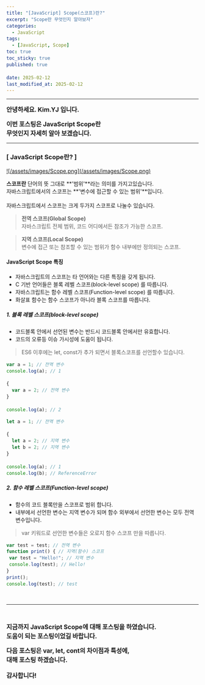 ```yaml
---
title: "[JavaScript] Scope(스코프)란?"
excerpt: "Scope란 무엇인지 알아보자"
categories:
  - JavaScript
tags:
  - [JavaScript, Scope]
toc: true
toc_sticky: true
published: true

date: 2025-02-12
last_modified_at: 2025-02-12
---
```


---

<span style='font-size:1rem'>**안녕하세요. Kim.YJ 입니다.**</span>

<span style='font-size:1rem'>**이번 포스팅은 JavaScript Scope란**</span> <br>
<span style='font-size:1rem'>**무엇인지 자세히 알아 보겠습니다.**</span>

---

### [ JavaScript Scope란? ] <br>

<a href="/assets/images/Scope.png">
![/assets/images/Scope.png](/assets/images/Scope.png)
</a>

**스코프란** 단어의 뜻 그대로 **'범위'**라는 의미를 가지고있습니다.<br>
자바스크립트에서의 스코프는 **'변수에 접근할 수 있는 범위'**입니다.<br> <br>
자바스크립트에서 스코프는 크게 두가지 스코프로 나눌수 있습니다.

> **전역 스코프(Global Scope)**<br>
> 자바스크립트 전체 범위, 코드 어디에서든 참조가 가능한 스코프.

> **지역 스코프(Local Scope)**<br>
> 변수에 접근 또는 참조할 수 있는 범위가 함수 내부에만 정의되는 스코프.

#### JavaScript Scope 특징

- 자바스크립트의 스코프는 타 언어와는 다른 특징을 갖게 됩니다.
- C 기반 언어들은 블록 레벨 스코프(block-level scope) 를 따릅니다.
- 자바스크립트는 함수 레벨 스코프(Function-level scope) 를 따릅니다.
- 화살표 함수는 함수 스코프가 아니라 블록 스코프를 따릅니다.

##### 1. 블록 레벨 스코프(block-level scope)

- 코드블록 안에서 선언된 변수는 반드시 코드블록 안에서만 유효합니다.
- 코드의 오류등 이슈 가시성에 도움이 됩니다.

> ES6 이후에는 let, const가 추가 되면서 블록스코프를 선언할수 있습니다.

```javascript
var a = 1; // 전역 변수
console.log(a); // 1

{
  var a = 2; // 전역 변수
}

console.log(a); // 2
```

```javascript
let a = 1; // 전역 변수

{
  let a = 2; // 지역 변수
  let b = 2; // 지역 변수
}

console.log(a); // 1
console.log(b); // ReferenceError
```

##### 2. 함수 레벨 스코프(Function-level scope)

- 함수의 코드 블록만을 스코프로 범위 합니다.
- 내부에서 선언한 변수는 지역 변수가 되며 함수 외부에서 선언한 변수는 모두 전역 변수입니다.

> var 키워드로 선언한 변수들은 오로지 함수 스코프 만을 따릅니다.

```javascript
var test = test; // 전역 변수
function print() { // 지역(함수) 스코프
 var test = "Hello!"; // 지역 변수
 console.log(test); // Hello!
}
print();
console.log(test); // test
```

<br>

---

<br>

<span style='font-size:1rem'> **지금까지 JavaScript Scope에 대해 포스팅을 하였습니다.** </span><br>
<span style='font-size:1rem'> **도움이 되는 포스팅이었길 바랍니다.** </span><br>

<span style='font-size:1rem'> **다음 포스팅은 var, let, cont의 차이점과 특성에,** </span><br>
<span style='font-size:1rem'> **대해 포스팅 하겠습니다.** </span><br><br>
<span style='font-size:1rem'> **감사합니다!** </span>